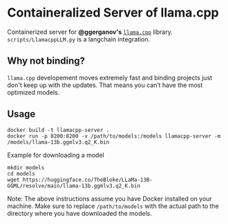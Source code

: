 # Containeralized Server of llama.cpp
Containerized server for **@ggerganov's** [`llama.cpp`](https://github.com/ggerganov/llama.cpp) library.
`scripts/LlamacppLLM.py` is a langchain integration. 

## Why not binding?
`llama.cpp` developement moves extremely fast and binding projects just don't keep up with the updates.
That means you can’t have the most optimized models.

## Usage
```
docker build -t llamacpp-server .
docker run -p 8200:8200 -v /path/to/models:/models llamacpp-server -m /models/llama-13b.ggmlv3.q2_K.bin
```

Example for downloading a model
```
mkdir models
cd models
wget https://huggingface.co/TheBloke/LLaMa-13B-GGML/resolve/main/llama-13b.ggmlv3.q2_K.bin
```

Note: The above instructions assume you have Docker installed on your machine. Make sure to replace `/path/to/models` with the actual path to the directory where you have downloaded the models.